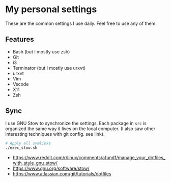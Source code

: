 # My personal settings

These are the common settings I use daily.
Feel free to use any of them.

## Features

- Bash (but I mostly use zsh)
- Git
- i3
- Terminator (but I mostly use urxvt)
- urxvt
- Vim
- Vscode
- X11
- Zsh

## Sync

I use GNU Stow to synchronize the settings. Each package in `src` is organized the same way it lives on the local computer. (I also saw other interesting techniques with git config. see link).

```bash
# Apply all symlinks
./exec_stow.sh
```

- <https://www.reddit.com/r/linux/comments/afund1/manage_your_dotfiles_with_style_gnu_stow/>
- <https://www.gnu.org/software/stow/>
- <https://www.atlassian.com/git/tutorials/dotfiles>
